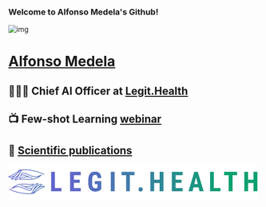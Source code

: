 ### Welcome to Alfonso Medela's Github!

<!--
**alfonmedela/alfonmedela** is a ✨ _special_ ✨ repository because its `README.md` (this file) appears on your GitHub profile.

Here are some ideas to get you started:

- 🔭 I’m currently working on ...
- 🌱 I’m currently learning ...
- 👯 I’m looking to collaborate on ...
- 🤔 I’m looking for help with ...
- 💬 Ask me about ...
- 📫 How to reach me: ...
- 😄 Pronouns: ...
- ⚡ Fun fact: ...
-->

![img](https://alfonsomedela.com/wp-content/uploads/2022/04/MG_1233-scaled.jpg?id=2969)

# [Alfonso Medela](https://alfonsomedela.com/)
## 👨🏽‍💻 Chief AI Officer at [Legit.Health](https://legit.health/)
## 📺 Few-shot Learning [webinar](https://www.youtube.com/watch?v=WsUU6BNanfY&list=PLZl2Y4CljnAwnXV4iXbRmMiBBUZn72e6N&index=3)
## 📄 [Scientific publications](https://scholar.google.com/citations?user=3zx75AUAAAAJ&hl=en)

<img src="LegitHealth-logo.png" width="500" height="70" />
